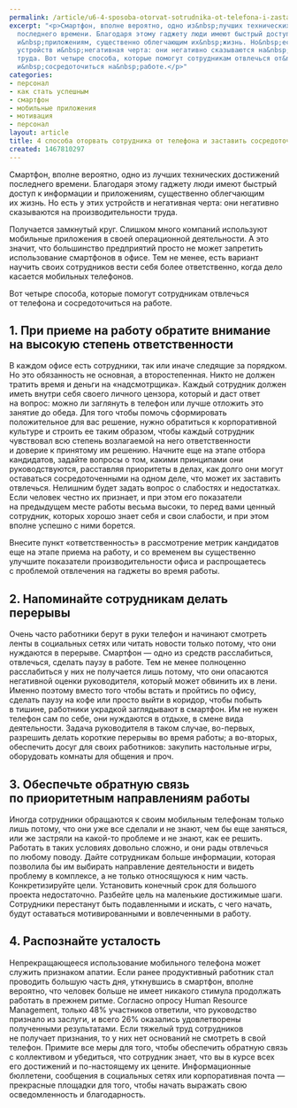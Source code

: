 ```yaml
---
permalink: /article/u6-4-sposoba-otorvat-sotrudnika-ot-telefona-i-zastavit-sosredotochitsya-na-rabote
excerpt: "<p>Смартфон, вполне вероятно, одно из&nbsp;лучших технических достижений
  последнего времени. Благодаря этому гаджету люди имеют быстрый доступ к&nbsp;информации
  и&nbsp;приложениям, существенно облегчающим их&nbsp;жизнь. Но&nbsp;есть у&nbsp;этих
  устройств и&nbsp;негативная черта: они негативно сказываются на&nbsp;производительности
  труда. Вот четыре способа, которые помогут сотрудникам отвлечься от&nbsp;телефона
  и&nbsp;сосредоточиться на&nbsp;работе.</p>"
categories:
- персонал
- как стать успешным
- смартфон
- мобильные приложения
- мотивация
- персонал
layout: article
title: 4 способа оторвать сотрудника от телефона и заставить сосредоточиться на работе
created: 1467810297
---
```

Смартфон, вполне вероятно, одно из лучших технических достижений последнего времени. Благодаря этому гаджету люди имеют быстрый доступ к информации и приложениям, существенно облегчающим их жизнь. Но есть у этих устройств и негативная черта: они негативно сказываются на производительности труда.

Получается замкнутый круг. Слишком много компаний используют мобильные приложения в своей операционной деятельности. А это значит, что большинство предприятий просто не может запретить использование смартфонов в офисе. Тем не менее, есть вариант научить своих сотрудников вести себя более ответственно, когда дело касается мобильных телефонов.

Вот четыре способа, которые помогут сотрудникам отвлечься от телефона и сосредоточиться на работе.

## 1. При приеме на работу обратите внимание на высокую степень ответственности ##

В каждом офисе есть сотрудники, так или иначе следящие за порядком. Но это обязанность не основная, а второстепенная. Никто не должен тратить время и деньги на «надсмотрщика». Каждый сотрудник должен иметь внутри себя своего личного цензора, который и даст ответ на вопрос: можно ли заглянуть в телефон или лучше отложить это занятие до обеда. Для того чтобы помочь сформировать положительное для вас решение, нужно обратиться к корпоративной культуре и строить ее таким образом, чтобы каждый сотрудник чувствовал всю степень возлагаемой на него ответственности и доверие к принятому им решению. Начните еще на этапе отбора кандидатов, задайте вопросы о том, какими принципами они руководствуются, расставляя приоритеты в делах, как долго они могут оставаться сосредоточенными на одном деле, что может их заставить отвлечься. Нелишним будет задать вопрос о слабостях и недостатках. Если человек честно их признает, и при этом его показатели на предыдущем месте работы весьма высоки, то перед вами ценный сотрудник, которых хорошо знает себя и свои слабости, и при этом вполне успешно с ними борется.

Внесите пункт «ответственность» в рассмотрение метрик кандидатов еще на этапе приема на работу, и со временем вы существенно улучшите показатели производительности офиса и распрощаетесь с проблемой отвлечения на гаджеты во время работы.

## 2. Напоминайте сотрудникам делать перерывы ##

Очень часто работники берут в руки телефон и начинают смотреть ленты в социальных сетях или читать новости только потому, что они нуждаются в перерыве. Смартфон — одно из средств расслабиться, отвлечься, сделать паузу в работе. Тем не менее полноценно расслабиться у них не получается лишь потому, что они опасаются негативной оценки руководителя, который может обвинить их в лени. Именно поэтому вместо того чтобы встать и пройтись по офису, сделать паузу на кофе или просто выйти в коридор, чтобы побыть в тишине, работники украдкой заглядывают в смартфон. Им не нужен телефон сам по себе, они нуждаются в отдыхе, в смене вида деятельности. Задача руководителя в таком случае, во-первых, разрешить делать короткие перерывы во время работы; а во-вторых, обеспечить досуг для своих работников: закупить настольные игры, оборудовать комнаты для общения и проч.

## 3. Обеспечьте обратную связь по приоритетным направлениям работы ##

Иногда сотрудники обращаются к своим мобильным телефонам только лишь потому, что они уже все сделали и не знают, чем бы еще заняться, или же застряли на какой-то проблеме и не знают, как ее решить. Работать в таких условиях довольно сложно, и они рады отвлечься по любому поводу. Дайте сотрудникам больше информации, которая позволила бы им выбирать направление деятельности и видеть проблему в комплексе, а не только относящуюся к ним часть. Конкретизируйте цели. Установить конечный срок для большого проекта недостаточно. Разбейте цель на маленькие достижимые шаги. Сотрудники перестанут быть подавленными и искать, с чего начать, будут оставаться мотивированными и вовлеченными в работу.

## 4. Распознайте усталость ##

Непрекращающееся использование мобильного телефона может служить признаком апатии. Если ранее продуктивный работник стал проводить большую часть дня, уткнувшись в смартфон, вполне вероятно, что человек больше не имеет никакого стимула продолжать работать в прежнем ритме. Согласно опросу Human Resource Management, только 48% участников ответили, что руководство признало из заслуги, и всего 26% оказались удовлетворены полученными результатами. Если тяжелый труд сотрудников не получает признания, то у них нет оснований не смотреть в свой телефон. Примите все меры для того, чтобы обеспечить обратную связь с коллективом и убедиться, что сотрудник знает, что вы в курсе всех его достижений и по-настоящему их цените. Информационные бюллетени, сообщения в социальных сетях или корпоративная почта — прекрасные площадки для того, чтобы начать выражать свою осведомленность и благодарность.

